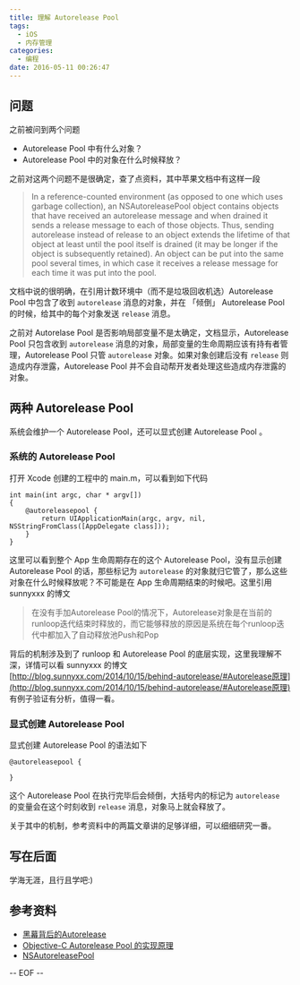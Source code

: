 ```yaml
---
title: 理解 Autorelease Pool
tags:
  - iOS
  - 内存管理
categories:
  - 编程
date: 2016-05-11 00:26:47
---
```


##  问题

之前被问到两个问题

* Autorelease Pool 中有什么对象？
* Autorelease Pool 中的对象在什么时候释放？  

之前对这两个问题不是很确定，查了点资料，其中苹果文档中有这样一段

> In a reference-counted environment (as opposed to one which uses garbage collection), an NSAutoreleasePool object contains objects that have received an autorelease message and when drained it sends a release message to each of those objects. Thus, sending autorelease instead of release to an object extends the lifetime of that object at least until the pool itself is drained (it may be longer if the object is subsequently retained). An object can be put into the same pool several times, in which case it receives a release message for each time it was put into the pool.

文档中说的很明确，在引用计数环境中（而不是垃圾回收机选）Autorelease Pool 中包含了收到 `autorelease` 消息的对象，并在 「倾倒」 Autorelease Pool 的时候，给其中的每个对象发送 `release` 消息。  

之前对 Autorelase Pool  是否影响局部变量不是太确定，文档显示，Autorelease Pool 只包含收到 `autorelease` 消息的对象，局部变量的生命周期应该有持有者管理，Autorelease Pool 只管 `autorelease` 对象。如果对象创建后没有 `release` 则造成内存泄露，Autorelease Pool  并不会自动帮开发者处理这些造成内存泄露的对象。

##  两种 Autorelease Pool

系统会维护一个 Autorelease Pool，还可以显式创建 Autorelease Pool 。

###  系统的 Autorelease Pool
打开 Xcode 创建的工程中的 main.m，可以看到如下代码

```
int main(int argc, char * argv[])
{
    @autoreleasepool {
        return UIApplicationMain(argc, argv, nil, NSStringFromClass([AppDelegate class]));
    }
}
```
这里可以看到整个 App 生命周期存在的这个 Autorelease Pool，没有显示创建Autorelease Pool 的话，那些标记为 `autorelease` 的对象就归它管了，那么这些对象在什么时候释放呢？不可能是在 App 生命周期结束的时候吧。这里引用 sunnyxxx 的博文

> 在没有手加Autorelease Pool的情况下，Autorelease对象是在当前的runloop迭代结束时释放的，而它能够释放的原因是系统在每个runloop迭代中都加入了自动释放池Push和Pop

背后的机制涉及到了 runloop 和 Autorelease Pool 的底层实现，这里我理解不深，详情可以看 sunnyxxx 的博文 [http://blog.sunnyxx.com/2014/10/15/behind-autorelease/#Autorelease原理](http://blog.sunnyxx.com/2014/10/15/behind-autorelease/#Autorelease原理) 有例子验证有分析，值得一看。

### 显式创建 Autorelease Pool

显式创建 Autorelease Pool 的语法如下

```
@autoreleasepool {

}
```

这个 Autorelease Pool 在执行完毕后会倾倒，大括号内的标记为 `autorelease ` 的变量会在这个时刻收到 `release` 消息，对象马上就会释放了。

关于其中的机制，参考资料中的两篇文章讲的足够详细，可以细细研究一番。

## 写在后面

学海无涯，且行且学吧:)

## 参考资料

* [黑幕背后的Autorelease](http://blog.sunnyxx.com/2014/10/15/behind-autorelease/)
* [Objective-C Autorelease Pool 的实现原理](http://blog.leichunfeng.com/blog/2015/05/31/objective-c-autorelease-pool-implementation-principle/)
* [NSAutoreleasePool](https://developer.apple.com/library/ios/documentation/Cocoa/Reference/Foundation/Classes/NSAutoreleasePool_Class/index.html#//apple_ref/doc/uid/TP40003623)


-- EOF --


